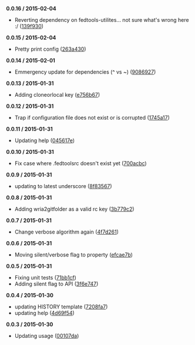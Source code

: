 
__0.0.16 / 2015-02-04__

- Reverting dependency on fedtools-utilites... not sure what's wrong here :/ ([139f930](https://github.com/aversini/fedtools-config/commit/139f9309611069776dfdd97c47ca07567ec21aa0))

__0.0.15 / 2015-02-04__

- Pretty print config ([263a430](https://github.com/aversini/fedtools-config/commit/263a430df508a9f845053259b2b304598a7a8a5f))

__0.0.14 / 2015-02-01__

- Emmergency update for dependencies (^ vs ~) ([9086927](https://github.com/aversini/fedtools-config/commit/9086927a364ff8cd1bea903c8cd1b837988e1f7d))

__0.0.13 / 2015-01-31__

- Adding cloneorlocal key ([e756b67](https://github.com/aversini/fedtools-config/commit/e756b6720961c3cbfb04c4e92908e3369f860578))

__0.0.12 / 2015-01-31__

- Trap if configuration file does not exist or is corrupted ([1745a17](https://github.com/aversini/fedtools-config/commit/1745a1710fb6bca9d29cc6421896eeaa2dce5a42))

__0.0.11 / 2015-01-31__

- Updating help ([045617e](https://github.com/aversini/fedtools-config/commit/045617e78727070adc8ee375d02a129a21a6fa5b))

__0.0.10 / 2015-01-31__

- Fix case where .fedtoolsrc doesn't exist yet ([700acbc](https://github.com/aversini/fedtools-config/commit/700acbcaf31ac012220f6365115d11358bf32d53))

__0.0.9 / 2015-01-31__

- updating to latest underscore ([8f83567](https://github.com/aversini/fedtools-config/commit/8f83567a0cd9b0698c3be575166ad701b361470b))

__0.0.8 / 2015-01-31__

- Adding wria2gitfolder as a valid rc key ([3b779c2](https://github.com/aversini/fedtools-config/commit/3b779c2fce894419fe9f9dccce2bf6bdc24297b7))

__0.0.7 / 2015-01-31__

- Change verbose algorithm again ([4f7d261](https://github.com/aversini/fedtools-config/commit/4f7d261263768ad6f96925d1bb7f4e74b09ab774))

__0.0.6 / 2015-01-31__

- Moving silent/verbose flag to property ([efcae7b](https://github.com/aversini/fedtools-config/commit/efcae7b2d75dd5da5de3dfcffbb3d28ecabf1130))

__0.0.5 / 2015-01-31__

- Fixing unit tests ([71bb1cf](https://github.com/aversini/fedtools-config/commit/71bb1cff744c64a9d7734d8ce8ff2b96b281f043))
- Adding silent flag to API ([3f6e747](https://github.com/aversini/fedtools-config/commit/3f6e747fd24dd12d4105fab71a5111c11e8804c6))

__0.0.4 / 2015-01-30__

- updating HISTORY template ([7208fa7](https://github.com/aversini/fedtools-config/commit/7208fa76b15b12155064d3d63c3bbfc05c4e7f97))
- updating help ([4d69f54](https://github.com/aversini/fedtools-config/commit/4d69f549a760658bdca050a644db758264cf2865))

__0.0.3 / 2015-01-30__

- Updating usage ([00107da](https://github.com/aversini/fedtools-config/commit/00107dab821152fd90c2d5c60c7fc2a7d7dc5320))
